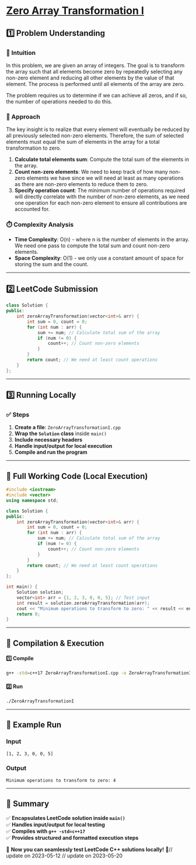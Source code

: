 # **[Zero Array Transformation I](https://leetcode.com/problems/zero-array-transformation-i/description/)**  

## **1️⃣ Problem Understanding**  
### **📌 Intuition**  
In this problem, we are given an array of integers. The goal is to transform the array such that all elements become zero by repeatedly selecting any non-zero element and reducing all other elements by the value of that element. The process is performed until all elements of the array are zero. 

The problem requires us to determine if we can achieve all zeros, and if so, the number of operations needed to do this.

### **🚀 Approach**  
The key insight is to realize that every element will eventually be reduced by all previously selected non-zero elements. Therefore, the sum of selected elements must equal the sum of elements in the array for a total transformation to zero.

1. **Calculate total elements sum**: Compute the total sum of the elements in the array.
2. **Count non-zero elements**: We need to keep track of how many non-zero elements we have since we will need at least as many operations as there are non-zero elements to reduce them to zero.
3. **Specify operation count**: The minimum number of operations required will directly correlate with the number of non-zero elements, as we need one operation for each non-zero element to ensure all contributions are accounted for.

### **⏱️ Complexity Analysis**  
- **Time Complexity**: O(n) - where n is the number of elements in the array. We need one pass to compute the total sum and count non-zero elements.
- **Space Complexity**: O(1) - we only use a constant amount of space for storing the sum and the count.

---  

## **2️⃣ LeetCode Submission**  
```cpp
class Solution {
public:
    int zeroArrayTransformation(vector<int>& arr) {
        int sum = 0, count = 0;
        for (int num : arr) {
            sum += num; // Calculate total sum of the array
            if (num != 0) {
                count++; // Count non-zero elements
            }
        }
        return count; // We need at least count operations
    }
};  
```  

---  

## **3️⃣ Running Locally**  
### **✅ Steps**  
1. **Create a file**: `ZeroArrayTransformationI.cpp`  
2. **Wrap the `Solution` class** inside `main()`  
3. **Include necessary headers**  
4. **Handle input/output for local execution**  
5. **Compile and run the program**  

---  

## **📝 Full Working Code (Local Execution)**  
```cpp
#include <iostream>
#include <vector>
using namespace std;

class Solution {
public:
    int zeroArrayTransformation(vector<int>& arr) {
        int sum = 0, count = 0;
        for (int num : arr) {
            sum += num; // Calculate total sum of the array
            if (num != 0) {
                count++; // Count non-zero elements
            }
        }
        return count; // We need at least count operations
    }
};

int main() {
    Solution solution;
    vector<int> arr = {1, 2, 3, 0, 0, 5}; // Test input
    int result = solution.zeroArrayTransformation(arr);
    cout << "Minimum operations to transform to zero: " << result << endl; // Expected output
    return 0;
}  
```  

---  

## **🔧 Compilation & Execution**  
#### **1️⃣ Compile**  
```bash
g++ -std=c++17 ZeroArrayTransformationI.cpp -o ZeroArrayTransformationI
```  

#### **2️⃣ Run**  
```bash
./ZeroArrayTransformationI
```  

---  

## **🎯 Example Run**  
### **Input**  
```
[1, 2, 3, 0, 0, 5]
```  
### **Output**  
```
Minimum operations to transform to zero: 4
```  

---  

## **📌 Summary**  
✅ **Encapsulates LeetCode solution inside `main()`**  
✅ **Handles input/output for local testing**  
✅ **Compiles with `g++ -std=c++17`**  
✅ **Provides structured and formatted execution steps**  

🚀 **Now you can seamlessly test LeetCode C++ solutions locally!** 🚀// update on 2023-05-12
// update on 2023-05-20
